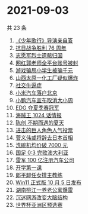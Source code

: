 # 2021-09-03

共 23 条

<!-- BEGIN -->
<!-- 最后更新时间 Fri Sep 03 2021 18:14:21 GMT+0800 (China Standard Time) -->

1. [《少年歌行》导演亲自答](https://www.zhihu.com/search?q=少年歌行)
1. [抗日战争胜利 76 周年](https://www.zhihu.com/search?q=抗日战争胜利)
1. [志愿军烈士遗骸归国](https://www.zhihu.com/search?q=志愿军)
1. [网红郭老师全平台账号被封](https://www.zhihu.com/search?q=郭老师)
1. [游戏骗局小学生被骗千元](https://www.zhihu.com/search?q=游戏骗局)
1. [山西太原一化工厂疑似爆炸](https://www.zhihu.com/search?q=太原化工厂)
1. [社交牛逼症](https://www.zhihu.com/search?q=社交牛逼症)
1. [小米汽车落户北京](https://www.zhihu.com/search?q=小米汽车总部)
1. [小鹏汽车宣布取消大小周](https://www.zhihu.com/search?q=小鹏汽车)
1. [EDG 夺夏季赛冠军](https://www.zhihu.com/search?q=EDG)
1. [海贼王 1024 话情报](https://www.zhihu.com/search?q=海贼王)
1. [陈创 不期而遇的夏天](https://www.zhihu.com/search?q=不期而遇的夏天)
1. [进击的巨人角色人气投票](https://www.zhihu.com/search?q=进击的巨人)
1. [菅义伟或将辞去日本首相](https://www.zhihu.com/search?q=菅义伟)
1. [洗碗机均价破 7000 元](https://www.zhihu.com/search?q=洗碗机)
1. [国足 0:3 完败澳大利亚](https://www.zhihu.com/search?q=中国男足)
1. [雷军 100 亿注册汽车公司](https://www.zhihu.com/search?q=小米汽车)
1. [开学第一课](https://www.zhihu.com/search?q=开学第一课)
1. [郎平卸任女排主教练](https://www.zhihu.com/search?q=郎平)
1. [Win11 正式版 10 月 5 日发布](https://www.zhihu.com/search?q=Windows11)
1. [湖南桃江一养老公寓爆雷](https://www.zhihu.com/search?q=湖南桃江)
1. [沉迷网游改变大脑结构](https://www.zhihu.com/search?q=大脑结构)
1. [世界杯亚洲区预选赛](https://www.zhihu.com/search?q=世界杯)

<!-- END -->
